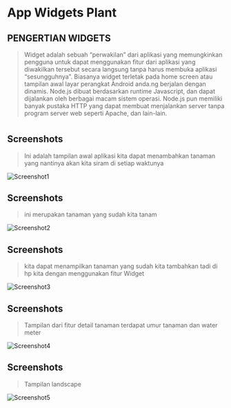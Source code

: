 
# App Widgets Plant

## PENGERTIAN WIDGETS

> Widget adalah sebuah “perwakilan” dari aplikasi yang memungkinkan pengguna untuk dapat menggunakan fitur dari aplikasi yang diwakilkan tersebut secara langsung tanpa harus membuka aplikasi “sesungguhnya”. Biasanya widget terletak pada home screen atau tampilan awal layar perangkat Android anda.ng berjalan dengan dinamis. Node.js dibuat berdasarkan runtime Javascript, dan dapat dijalankan oleh berbagai  macam sistem operasi. Node.js pun memiliki banyak pustaka HTTP yang dapat membuat menjalankan server tanpa program server web seperti Apache, dan lain-lain.

#

## Screenshots 
> Ini adalah tampilan awal aplikasi kita dapat menambahkan tanaman yang nantinya akan kita siram di setiap waktunya
> 
> 
![Screenshot1](https://github.com/1nt4ni/MyGarden/blob/master/Screenshot_2020-09-04-20-15-26-26.png) 
## Screenshots 
> ini merupakan tanaman yang sudah kita tanam
> 
> 
![Screenshot2](https://github.com/1nt4ni/MyGarden/blob/master/Screenshot_2020-09-04-20-13-19-30.png) 
## Screenshots 
> kita dapat menampilkan tanaman yang sudah kita tambahkan tadi di hp kita dengan menggunakan fitur Widget
> 
> 
![Screenshot3](https://github.com/1nt4ni/MyGarden/blob/master/Screenshot_2020-09-04-20-34-48-17.png)
## Screenshots 
> Tampilan dari fitur detail tanaman terdapat umur tanaman dan water meter 
> 
> 
![Screenshot4](https://github.com/1nt4ni/MyGarden/blob/master/Screenshot_2020-09-04-20-14-42-83.png) 
## Screenshots 
> Tampilan landscape
> 
> 
![Screenshot5](https://github.com/1nt4ni/MyGarden/blob/master/Screenshot_2020-09-04-20-26-01-67.png) 

